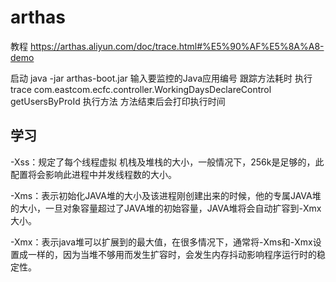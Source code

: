 # arthas 

教程
https://arthas.aliyun.com/doc/trace.html#%E5%90%AF%E5%8A%A8-demo


启动
java -jar arthas-boot.jar
输入要监控的Java应用编号
跟踪方法耗时
执行
trace com.eastcom.ecfc.controller.WorkingDaysDeclareControl getUsersByProId
执行方法
方法结束后会打印执行时间

## 学习

-Xss：规定了每个线程虚拟   机栈及堆栈的大小，一般情况下，256k是足够的，此配置将会影响此进程中并发线程数的大小。

-Xms：表示初始化JAVA堆的大小及该进程刚创建出来的时候，他的专属JAVA堆的大小，一旦对象容量超过了JAVA堆的初始容量，JAVA堆将会自动扩容到-Xmx大小。

-Xmx：表示java堆可以扩展到的最大值，在很多情况下，通常将-Xms和-Xmx设置成一样的，因为当堆不够用而发生扩容时，会发生内存抖动影响程序运行时的稳定性。